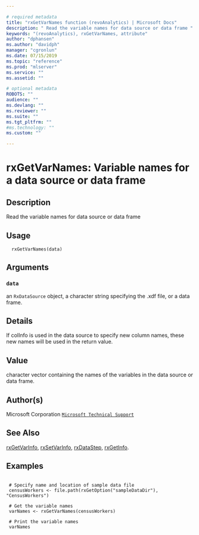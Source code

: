 ```yaml
--- 

# required metadata 
title: "rxGetVarNames function (revoAnalytics) | Microsoft Docs" 
description: " Read the variable names for data source or data frame " 
keywords: "(revoAnalytics), rxGetVarNames, attribute" 
author: "dphansen"
ms.author: "davidph" 
manager: "cgronlun" 
ms.date: 07/15/2019
ms.topic: "reference" 
ms.prod: "mlserver" 
ms.service: "" 
ms.assetid: "" 

# optional metadata 
ROBOTS: "" 
audience: "" 
ms.devlang: "" 
ms.reviewer: "" 
ms.suite: "" 
ms.tgt_pltfrm: "" 
#ms.technology: "" 
ms.custom: "" 

--- 
```



 # rxGetVarNames: Variable names for a data source or data frame 
 ## Description

Read the variable names for data source or data frame


 ## Usage

```   
  rxGetVarNames(data)

```

 ## Arguments



 ### `data`
 an `RxDataSource` object, a character string specifying the .xdf file, or a data frame. 



 ## Details

If colInfo is used in the data source to specify new column names, these new
names will be used in the return value.


 ## Value

character vector containing the names of the variables in the data source or data frame.

 ## Author(s)
 Microsoft Corporation [`Microsoft Technical Support`](https://go.microsoft.com/fwlink/?LinkID=698556&clcid=0x409)


 ## See Also

[rxGetVarInfo](rxGetVarInfo.md),
[rxSetVarInfo](rxSetVarInfoXdf.md),
[rxDataStep](rxDataStep.md),
[rxGetInfo](rxGetInfoXdf.md).

 ## Examples

 ```

  # Specify name and location of sample data file
  censusWorkers <- file.path(rxGetOption("sampleDataDir"), "CensusWorkers")

  # Get the variable names
  varNames <- rxGetVarNames(censusWorkers)

  # Print the variable names
  varNames
```


